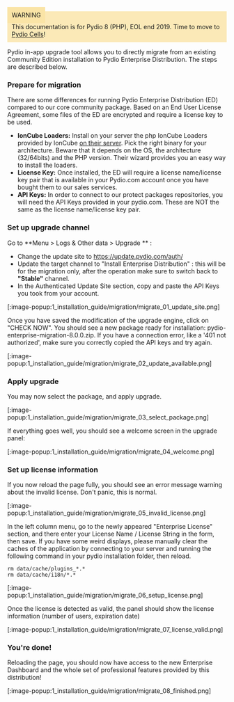 <div style="background-color: #fbe9b7;font-size: 14px;">
<span style="background-color: #fae4a6;padding: 10px;">WARNING</span>
<span style="padding: 10px;display: inline-block;">This documentation is for Pydio 8 (PHP), EOL end 2019. Time to move to <a href="https://pydio.com/en/docs/cells/v2/quick-start">Pydio Cells</a>!</span>
</div>

Pydio in-app upgrade tool allows you to directly migrate from an existing Community Edition installation to Pydio Enterprise Distribution. The steps are described below.

### Prepare for migration

There are some differences for running Pydio Enterprise Distribution (ED) compared to our core community package. Based on an End User License Agreement, some files of the ED are encrypted and require a license key to be used. 

- **IonCube Loaders:** Install on your server the php IonCube Loaders provided by IonCube [on their server](https://ioncube.com/loaders.php). Pick the right binary for your architecture. Beware that it depends on the OS, the architecture (32/64bits) and the PHP version. Their wizard provides you an easy way to install the loaders.
- **License Key:** Once installed, the ED will require a license name/license key pair that is available in your Pydio.com account once you have bought them to our sales services.
- **API Keys:** In order to connect to our protect packages repositories, you will need the API Keys provided in your pydio.com. These are NOT the same as the license name/license key pair.

### Set up upgrade channel

Go to **Menu > Logs & Other data > Upgrade ** :

- Change the update site to https://update.pydio.com/auth/
- Update the target channel to "Install Enterprise Distribution" : this will be for the migration only, after the operation make sure to switch back to **"Stable"** channel.
- In the Authenticated Update Site section, copy and paste the API Keys you took from your account. 

[:image-popup:1_installation_guide/migration/migrate_01_update_site.png]

Once you have saved the modification of the upgrade engine, click on "CHECK NOW". You should see a new package ready for installation: pydio-enterprise-migration-8.0.0.zip. If you have a connection error, like a '401 not authorized', make sure you correctly copied the API keys and try again.

[:image-popup:1_installation_guide/migration/migrate_02_update_available.png]

### Apply upgrade

You may now select the package, and apply upgrade.

[:image-popup:1_installation_guide/migration/migrate_03_select_package.png]

If everything goes well, you should see a welcome screen in the upgrade panel:

[:image-popup:1_installation_guide/migration/migrate_04_welcome.png]

### Set up license information

If you now reload the page fully, you should see an error message warning about the invalid license. Don't panic, this is normal. 

[:image-popup:1_installation_guide/migration/migrate_05_invalid_license.png]

In the left column menu, go to the newly appeared "Enterprise License" section, and there enter your License Name / License String in the form, then save. If you have some weird displays, please manually clear the caches of the application by connecting to your server and running the following command in your pydio installation folder, then reload.

    rm data/cache/plugins_*.*
    rm data/cache/i18n/*.*

[:image-popup:1_installation_guide/migration/migrate_06_setup_license.png]

Once the license is detected as valid, the panel should show the license information (number of users, expiration date)

[:image-popup:1_installation_guide/migration/migrate_07_license_valid.png]

### You're done!

Reloading the page, you should now have access to the new Enterprise Dashboard and the whole set of professional features provided by this distribution! 

[:image-popup:1_installation_guide/migration/migrate_08_finished.png]
